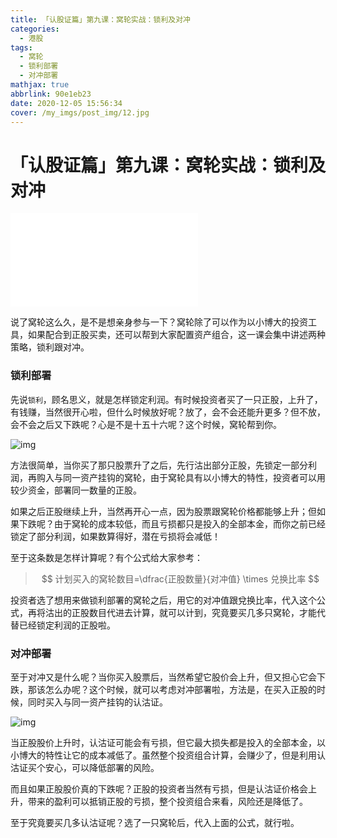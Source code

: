 ```yaml
---
title: 「认股证篇」第九课：窝轮实战：锁利及对冲
categories:
  - 港股
tags:
  - 窝轮
  - 锁利部署
  - 对冲部署
mathjax: true
abbrlink: 90e1eb23
date: 2020-12-05 15:56:34
cover: /my_imgs/post_img/12.jpg
---
```


# 「认股证篇」第九课：窝轮实战：锁利及对冲

<div class="bilibili">
    <iframe src="//player.bilibili.com/player.html?aid=798074207&bvid=BV16y4y1S7ow&cid=263132072&page=1" scrolling="no" border="0" frameborder="no" framespacing="0" allowfullscreen="true"> </iframe>
</div>

说了窝轮这么久，是不是想亲身参与一下？窝轮除了可以作为以小博大的投资工具，如果配合到正股买卖，还可以帮到大家配置资产组合，这一课会集中讲述两种策略，锁利跟对冲。

### 锁利部署

先说`锁利`，顾名思义，就是怎样锁定利润。有时候投资者买了一只正股，上升了，有钱赚，当然很开心啦，但什么时候放好呢？放了，会不会还能升更多？但不放，会不会之后又下跌呢？心是不是十五十六呢？这个时候，窝轮帮到你。

![img](https://cdn.jsdelivr.net/gh/baodongfan/baodongfan.github.io/posts/90e1eb23/1.png)

方法很简单，当你买了那只股票升了之后，先行沽出部分正股，先锁定一部分利润，再购入与同一资产挂钩的窝轮，由于窝轮具有以小博大的特性，投资者可以用较少资金，部署同一数量的正股。

如果之后正股继续上升，当然再开心一点，因为股票跟窝轮价格都能够上升；但如果下跌呢？由于窝轮的成本较低，而且亏损都只是投入的全部本金，而你之前已经锁定了部分利润，如果数算得好，潜在亏损将会减低！

至于这条数是怎样计算呢？有个公式给大家参考：
> $$
计划买入的窝轮数目=\dfrac{正股数量}{对冲值} \times 兑换比率
$$
 

投资者选了想用来做锁利部署的窝轮之后，用它的对冲值跟兌换比率，代入这个公式，再将沽出的正股数目代进去计算，就可以计到，究竟要买几多只窝轮，才能代替已经锁定利润的正股啦。

### 对冲部署

至于对冲又是什么呢？当你买入股票后，当然希望它股价会上升，但又担心它会下跌，那该怎么办呢？这个时候，就可以考虑对冲部署啦，方法是，在买入正股的时候，同时买入与同一资产挂钩的认沽证。

![img](https://cdn.jsdelivr.net/gh/baodongfan/baodongfan.github.io/posts/90e1eb23/2.jpg)

当正股股价上升时，认沽证可能会有亏损，但它最大损失都是投入的全部本金，以小博大的特性让它的成本减低了。虽然整个投资组合计算，会赚少了，但是利用认沽证买个安心，可以降低部署的风险。

而且如果正股股价真的下跌呢？正股的投资者当然有亏损，但是认沽证价格会上升，带来的盈利可以抵销正股的亏损，整个投资组合来看，风险还是降低了。

至于究竟要买几多认沽证呢？选了一只窝轮后，代入上面的公式，就行啦。

